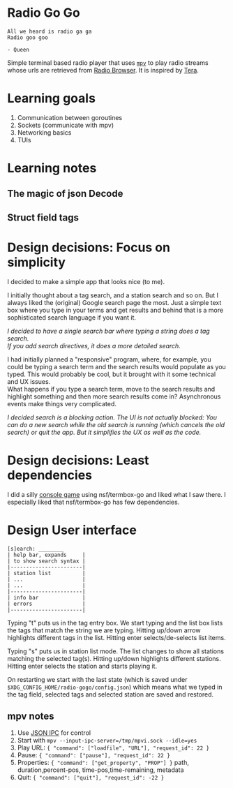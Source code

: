 # Radio Go Go

    All we heard is radio ga ga
    Radio goo goo

    - Queen

Simple terminal based radio player that uses [`mpv`][mpv] to play radio streams
whose urls are retrieved from [Radio Browser][radiobrowser]. It is inspired by
[Tera][tera].

[mpv]: https://mpv.io
[radiobrowser]: https://www.radio-browser.info
[tera]: https://github.com/shinokada/tera

# Learning goals

1. Communication between goroutines
1. Sockets (communicate with mpv)
1. Networking basics
1. TUIs

# Learning notes
## The magic of json Decode

## Struct field tags

# Design decisions: Focus on simplicity

I decided to make a simple app that looks nice (to me).

I initially thought about a tag search, and a station search and so on. But I 
always liked the (original) Google search page the most. Just a simple text box 
where you type in your terms and get results and behind that is a more 
sophisticated search language if you want it.

_I decided to have a single search bar where typing a string does a tag search.  
If you add search directives, it does a more detailed search._

I had initially planned a "responsive" program, where, for example, you could be 
typing a search term and the search results would populate as you typed. This 
would probably be cool, but it brought with it some technical and UX issues.  
What happens if you type a search term, move to the search results and highlight 
something and then more search results come in? Asynchronous events make things 
very complicated.

_I decided search is a blocking action. The UI is not actually blocked: You can 
do a new search while the old search is running (which cancels the old search) 
or quit the app. But it simplifies the UX as well as the code._

# Design decisions: Least dependencies

I did a silly [console game](github.com/kghose/pinman) using nsf/termbox-go and 
liked what I saw there. I especially liked that nsf/termbox-go has few 
dependencies. 



# Design User interface

```
[s]earch: ________
| help bar, expands     |
| to show search syntax |
|-----------------------|
| station list          |
| ...                   |
| ...                   |
|-----------------------|
| info bar              |
| errors                |
|-----------------------|
```

Typing "t" puts us in the tag entry box. We start typing and the list box lists 
the tags that match the string we are typing. Hitting up/down arrow highlights 
different tags in the list. Hitting enter selects/de-selects list items.

Typing "s" puts us in station list mode. The list changes to show all stations 
matching the selected tag(s). Hitting up/down highlights different stations.  
Hitting enter selects the station and starts playing it. 

On restarting we start with the last state (which is saved under 
`$XDG_CONFIG_HOME/radio-gogo/config.json`) which means what we typed in the tag 
field, selected tags and selected station are saved and restored.


## mpv notes

1. Use [JSON IPC](https://mpv.io/manual/master/#json-ipc) for control
1. Start with `mpv --input-ipc-server=/tmp/mpvi.sock --idle=yes`
1. Play URL: `{ "command": ["loadfile", "URL"], "request_id": 22 }`
1. Pause: `{ "command": ["pause"], "request_id": 22 }`
1. Properties: `{ "command": ["get_property", "PROP"] }`
   path, duration,percent-pos, time-pos,time-remaining, metadata
1. Quit: `{ "command": ["quit"], "request_id": -22 }`


